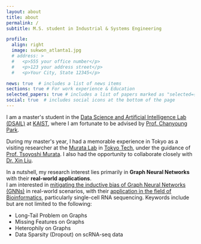 ```yaml
---
layout: about
title: about
permalink: /
subtitle: M.S. student in Industrial & Systems Engineering

profile:
  align: right
  image: sukwon_atlanta1.jpg
  # address: >
  #   <p>555 your office number</p>
  #   <p>123 your address street</p>
  #   <p>Your City, State 12345</p>

news: true  # includes a list of news items
sections: true # For work experience & Education
selected_papers: true # includes a list of papers marked as "selected={true}"
social: true  # includes social icons at the bottom of the page
---
```


I am a master's student in the [Data Science and Artificial Intelligence Lab (DSAIL)](http://dsail.kaist.ac.kr) at [KAIST](https://www.kaist.ac.kr/en/), where I am fortunate to be advised by [Prof. Chanyoung Park](http://dsail.kaist.ac.kr/professor/).

During my master's year, I had a memorable experience in Tokyo as a visiting researcher at the [Murata Lab](http://www.net.c.titech.ac.jp/index.html) in [Tokyo Tech](https://www.titech.ac.jp/english), under the guidance of [Prof. Tsoyoshi Murata](http://www.net.c.titech.ac.jp/murata.html). I also had the opportunity to collaborate closely with [Dr. Xin Liu](https://staff.aist.go.jp/xin.liu/).

In a nutshell, my research interest lies primarily in **Graph Neural Networks** with their **real-world applications**.<br>
I am interested in <u>mitigating the inductive bias of Graph Neural Networks (GNNs)</u> in real-world scenarios, with their <u>application in the field of Bioinformatics</u>, particularly single-cell RNA sequencing. Keywords include but are not limited to the following:

- Long-Tail Problem on Graphs
- Missing Features on Graphs
- Heterophily on Graphs
- Data Sparsity (Dropout) on scRNA-seq data

<!-- 
My research interest lies primarily in ***Graph Neural Networks* in <span style='background-color:#fff5b1'>real-world scenarios</span> and their fundamental <span style='background-color:#F7DDBE'>weakness</span>**. -->

<!-- - <span style='background-color:#fff5b1'>**Long-Tailedness**</span> (Everything, literally *everything* is long-tailed!)
- <span style='background-color:#fff5b1'>**Missing Features**</span> (In real-world, only partial features are available!)
- <span style='background-color:#F7DDBE'>**Heterophily**</span> (Real-world graphs are not always homophilous!)
- <span style='background-color:#F7DDBE'>**Oversmoothing**</span> (Is 2 or 3 layers enough?) -->


